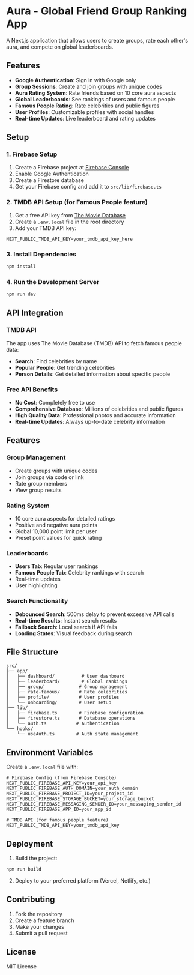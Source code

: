 # Aura - Global Friend Group Ranking App

A Next.js application that allows users to create groups, rate each other's aura, and compete on global leaderboards.

## Features

- **Google Authentication**: Sign in with Google only
- **Group Sessions**: Create and join groups with unique codes
- **Aura Rating System**: Rate friends based on 10 core aura aspects
- **Global Leaderboards**: See rankings of users and famous people
- **Famous People Rating**: Rate celebrities and public figures
- **User Profiles**: Customizable profiles with social handles
- **Real-time Updates**: Live leaderboard and rating updates

## Setup

### 1. Firebase Setup

1. Create a Firebase project at [Firebase Console](https://console.firebase.google.com/)
2. Enable Google Authentication
3. Create a Firestore database
4. Get your Firebase config and add it to `src/lib/firebase.ts`

### 2. TMDB API Setup (for Famous People feature)

1. Get a free API key from [The Movie Database](https://www.themoviedb.org/settings/api)
2. Create a `.env.local` file in the root directory
3. Add your TMDB API key:

```env
NEXT_PUBLIC_TMDB_API_KEY=your_tmdb_api_key_here
```

### 3. Install Dependencies

```bash
npm install
```

### 4. Run the Development Server

```bash
npm run dev
```

## API Integration

### TMDB API
The app uses The Movie Database (TMDB) API to fetch famous people data:
- **Search**: Find celebrities by name
- **Popular People**: Get trending celebrities
- **Person Details**: Get detailed information about specific people

### Free API Benefits
- **No Cost**: Completely free to use
- **Comprehensive Database**: Millions of celebrities and public figures
- **High Quality Data**: Professional photos and accurate information
- **Real-time Updates**: Always up-to-date celebrity information

## Features

### Group Management
- Create groups with unique codes
- Join groups via code or link
- Rate group members
- View group results

### Rating System
- 10 core aura aspects for detailed ratings
- Positive and negative aura points
- Global 10,000 point limit per user
- Preset point values for quick rating

### Leaderboards
- **Users Tab**: Regular user rankings
- **Famous People Tab**: Celebrity rankings with search
- Real-time updates
- User highlighting

### Search Functionality
- **Debounced Search**: 500ms delay to prevent excessive API calls
- **Real-time Results**: Instant search results
- **Fallback Search**: Local search if API fails
- **Loading States**: Visual feedback during search

## File Structure

```
src/
├── app/
│   ├── dashboard/          # User dashboard
│   ├── leaderboard/        # Global rankings
│   ├── group/             # Group management
│   ├── rate-famous/       # Rate celebrities
│   ├── profile/           # User profiles
│   └── onboarding/        # User setup
├── lib/
│   ├── firebase.ts        # Firebase configuration
│   ├── firestore.ts       # Database operations
│   └── auth.ts           # Authentication
└── hooks/
    └── useAuth.ts        # Auth state management
```

## Environment Variables

Create a `.env.local` file with:

```env
# Firebase Config (from Firebase Console)
NEXT_PUBLIC_FIREBASE_API_KEY=your_api_key
NEXT_PUBLIC_FIREBASE_AUTH_DOMAIN=your_auth_domain
NEXT_PUBLIC_FIREBASE_PROJECT_ID=your_project_id
NEXT_PUBLIC_FIREBASE_STORAGE_BUCKET=your_storage_bucket
NEXT_PUBLIC_FIREBASE_MESSAGING_SENDER_ID=your_messaging_sender_id
NEXT_PUBLIC_FIREBASE_APP_ID=your_app_id

# TMDB API (for famous people feature)
NEXT_PUBLIC_TMDB_API_KEY=your_tmdb_api_key
```

## Deployment

1. Build the project:
```bash
npm run build
```

2. Deploy to your preferred platform (Vercel, Netlify, etc.)

## Contributing

1. Fork the repository
2. Create a feature branch
3. Make your changes
4. Submit a pull request

## License

MIT License
